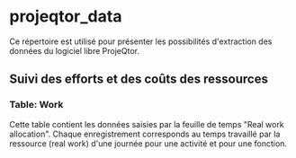 # projeqtor_data

Ce répertoire est utilisé pour présenter les possibilités d'extraction des données du logiciel libre ProjeQtor.

## Suivi des efforts et des coûts des ressources

### Table: Work 

Cette table contient les données saisies par la feuille de temps "Real work allocation". Chaque enregistrement corresponds au temps travaillé par la ressource (real work) d'une journée pour une activité et pour une fonction.

